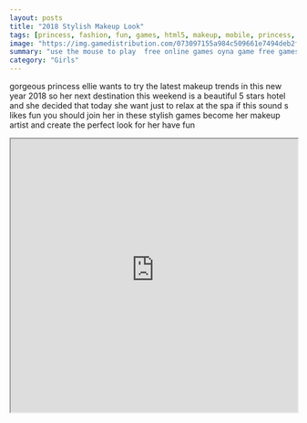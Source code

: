 ```yaml
---
layout: posts
title: "2018 Stylish Makeup Look"
tags: [princess, fashion, fun, games, html5, makeup, mobile, princess, stylish, weekend, 2018, htm5, free, online, games, oyna, game, free, games, play, play, games]
image: "https://img.gamedistribution.com/073097155a984c509661e7494deb2fca.jpg"
summary: "use the mouse to play  free online games oyna game free games play play games"
category: "Girls"
---
```


gorgeous princess ellie wants to try the latest makeup trends in this new year 2018 so her next destination this weekend is a beautiful 5 stars hotel and she decided that today she want just to relax at the spa if this sound s likes fun you should join her in these stylish games become her makeup artist and create the perfect look for her have fun

<iframe width="100%" height="480px;" src="https://html5.gamedistribution.com/073097155a984c509661e7494deb2fca/"></iframe>